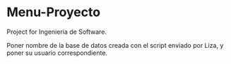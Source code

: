 # Menu-Proyecto
Project for Ingenieria de Software. 

Poner nombre de la base de datos creada con el script enviado por Liza, y poner su usuario correspondiente.

